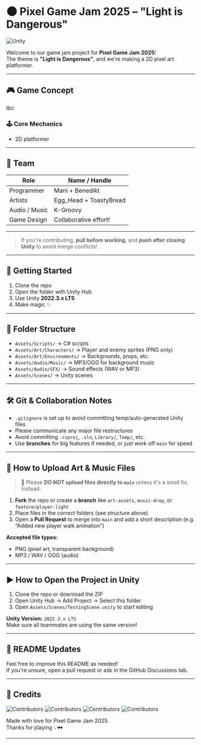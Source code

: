 # 🌑 Pixel Game Jam 2025 – "Light is Dangerous"
![Unity](https://img.shields.io/badge/engine-Unity%202022.3.x%20LTS-blue?logo=unity)

Welcome to our game jam project for **Pixel Game Jam 2025**!  
The theme is **"Light is Dangerous"**, and we're making a 2D pixel art platformer.

---

## 🎮 Game Concept
tbc


### 🕹️ Core Mechanics
- 2D platformer

---

## 👥 Team

| Role            | Name / Handle          |
|-----------------|------------------------|
| Programmer      | Mani + Benedikt        |
| Artists         | Egg_Head + ToastyBread |
| Audio / Music   | K-Groovy               |
| Game Design     | Collaborative effort!  |

---

> If you're contributing, **pull before working**, and **push after closing Unity** to avoid merge conflicts!

---

## 🚀 Getting Started

1. Clone the repo  
2. Open the folder with Unity Hub  
3. Use Unity **2022.3.x LTS**
4. Make magic ✨

---

## 📁 Folder Structure

- `Assets/Scripts/` → C# scripts
- `Assets/Art/Characters/` → Player and enemy sprites (PNG only)
- `Assets/Art/Environments/` → Backgrounds, props, etc.
- `Assets/Audio/Music/` → MP3/OGG for background music
- `Assets/Audio/SFX/` → Sound effects (WAV or MP3)
- `Assets/Scenes/` → Unity scenes

---

## 🛠️ Git & Collaboration Notes

- `.gitignore` is set up to avoid committing temp/auto-generated Unity files
- Please communicate any major file restructures
- Avoid committing `.csproj`, `.sln`, `Library/`, `Temp/`, etc.
- Use **branches** for big features if needed, or just work off `main` for speed

---

## 🎨 How to Upload Art & Music Files

> 📝 Please **DO NOT upload files directly to `main`** unless it's a small fix. Instead:

1. **Fork** the repo or create a **branch** like `art-assets`, `music-drop`, or `feature/player-light`
2. Place files in the correct folders (see structure above)
3. Open a **Pull Request** to merge into `main` and add a short description (e.g. “Added new player walk animation”)

**Accepted file types:**
- PNG (pixel art, transparent background)
- MP3 / WAV / OGG (audio)

---

## ▶️ How to Open the Project in Unity

1. Clone the repo or download the ZIP
2. Open Unity Hub → Add Project → Select this folder
3. Open `Assets/Scenes/TestingScene.unity` to start editing

**Unity Version:** `2022.3.x LTS`  
Make sure all teammates are using the same version!

---

## 📝 README Updates

Feel free to improve this README as needed!  
If you're unsure, open a pull request or ask in the GitHub Discussions tab.

---

## 🌟 Credits
![Contributors](https://img.shields.io/github/contributors/lilnoggi/PixelGameJam)
![Contributors](https://img.shields.io/github/contributors/YOUR_USERNAME/PixelGameJam)
![Contributors](https://img.shields.io/github/contributors/YOUR_USERNAME/PixelGameJam)
![Contributors](https://img.shields.io/github/contributors/YOUR_USERNAME/PixelGameJam)


Made with love for Pixel Game Jam 2025.  
Thanks for playing 💡🕶️

---
